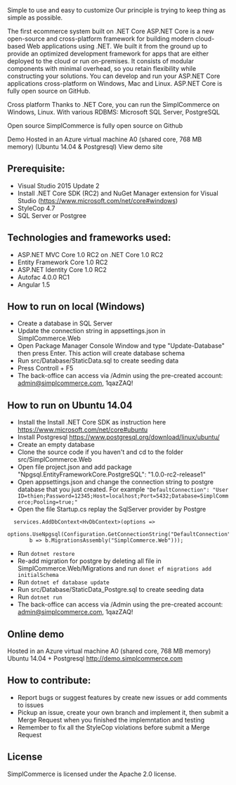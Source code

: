 Simple to use and easy to customize
Our principle is trying to keep thing as simple as possible.

The first ecommerce system built on .NET Core
ASP.NET Core is a new open-source and cross-platform framework for building modern cloud-based Web applications using .NET. We built it from the ground up to provide an optimized development framework for apps that are either deployed to the cloud or run on-premises. It consists of modular components with minimal overhead, so you retain flexibility while constructing your solutions. You can develop and run your ASP.NET Core applications cross-platform on Windows, Mac and Linux. ASP.NET Core is fully open source on GitHub.

Cross platform
Thanks to .NET Core, you can run the SimplCommerce on Windows, Linux. With various RDBMS: Microsoft SQL Server, PostgreSQL

Open source
SimplCommerce is fully open source on Github

Demo
Hosted in an Azure virtual machine A0 (shared core, 768 MB memory) (Ubuntu 14.04 & Postgresql)
View demo site


## Prerequisite:
- Visual Studio 2015 Update 2
- Install .NET Core SDK (RC2) and NuGet Manager extension for Visual Studio (https://www.microsoft.com/net/core#windows)
- StyleCop 4.7
- SQL Server or Postgree

## Technologies and frameworks used:
- ASP.NET MVC Core 1.0 RC2 on .NET Core 1.0 RC2
- Entity Framework Core 1.0 RC2
- ASP.NET Identity Core 1.0 RC2
- Autofac 4.0.0 RC1
- Angular 1.5


## How to run on local (Windows)
- Create a database in SQL Server
- Update the connection string in appsettings.json in SimplCommerce.Web
- Open Package Manager Console Window and type "Update-Database" then press Enter. This action will create database schema
- Run src/Database/StaticData.sql to create seeding data
- Press Controll + F5
- The back-office can access via /Admin using the pre-created account: admin@simplcommerce.com, 1qazZAQ!

## How to run on Ubuntu 14.04
 - Install the Install .NET Core SDK as instruction here https://www.microsoft.com/net/core#ubuntu
 - Install Postgresql https://www.postgresql.org/download/linux/ubuntu/
 - Create an empty database
 - Clone the source code if you haven't and cd to the folder src/SimplCommerce.Web
 - Open file project.json and add package "Npgsql.EntityFrameworkCore.PostgreSQL": "1.0.0-rc2-release1"
 - Open appsettings.json and change the connection string to postgre database that you just created. For example
   ``` "DefaultConnection": "User ID=thien;Password=12345;Host=localhost;Port=5432;Database=SimplCommerce;Pooling=true;" ```
 - Open the file Startup.cs replay the SqlServer provider by Postgre
 ```
   services.AddDbContext<HvDbContext>(options =>
        options.UseNpgsql(Configuration.GetConnectionString("DefaultConnection"),
        b => b.MigrationsAssembly("SimplCommerce.Web")));
 ```
 - Run ```dotnet restore``` 
 - Re-add migration for postgre by deleting all file in SimplCommerce.Web/Migrations and run ```donet ef migrations add initialSchema```
 - Run ```dotnet ef database update```
 - Run src/Database/StaticData_Postgre.sql to create seeding data
 - Run ```dotnet run```
 - The back-office can access via /Admin using the pre-created account: admin@simplcommerce.com, 1qazZAQ!

## Online demo
Hosted in an Azure virtual machine A0 (shared core, 768 MB memory)
Ubuntu 14.04 + Postgresql
http://demo.simplcommerce.com

## How to contribute:
- Report bugs or suggest features by create new issues or add comments to issues
- Pickup an issue, create your own branch and implement it, then submit a Merge Request when you finished the implemntation and testing
- Remember to fix all the StyleCop violations before submit a Merge Request

## License
SimplCommerce is licensed under the Apache 2.0 license.
